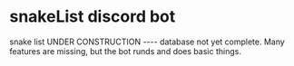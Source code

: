 # snakeList discord bot

snake list UNDER CONSTRUCTION ---- database not yet complete. Many features are missing, but the bot runds and does basic things.
